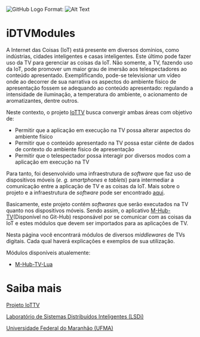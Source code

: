 ![GitHub Logo](/images/logo.png)
Format: ![Alt Text](url)

# iDTVModules

A Internet das Coisas (IoT) está presente em diversos domínios, como indústrias, cidades inteligentes e casas inteligentes. Este último pode fazer uso da TV para gerenciar as coisas da IoT. Não somente, a TV, fazendo uso da IoT, pode promover um maior grau de imersão aos telespectadores ao conteúdo apresentado. Exemplificando, pode-se televisionar um vídeo onde ao decorrer de sua narrativa os aspectos do ambiente físico de apresentação fossem se adequando ao conteúdo apresentado: regulando a intensidade de iluminação, a temperatura do ambiente, o acionamento de aromatizantes, dentre outros.

Neste contexto, o projeto [IoTTV](www.lsdi.ufma.br/~iottv) busca convergir ambas áreas com objetivo de:
* Permitir que a aplicação em execução na TV possa alterar aspectos do ambiente físico 
* Permitir que o conteúdo apresentado na TV possa estar ciênte de dados de contexto do ambiente físico de apresentação
* Permitir que o telespectador possa interagir por diversos modos com a aplicação em execução na TV

Para tanto, foi desenvolvido uma infraestrutura de *software* que faz uso de dispositivos móveis (*e. g. smartphones* e *tablets*) para intermediar a comunicação entre a aplicação de TV e as coisas da IoT.  Mais sobre o projeto e a infraestrutura de *software* pode ser encontrado [aqui](www.lsdi.ufma.br/~iottv).

Basicamente, este projeto contém *softwares* que serão executados na TV quanto nos dispositivos móveis. Sendo assim, o aplicativo [M-Hub-TV](https://github.com/makleystonlsdi/MHubTV)(Disponível no Git-Hub) responsável por se comunicar com as coisas da IoT e estes módulos que devem ser importados para as aplicações de TV.

Nesta página você encontrará módulos de diversos *middlewares* de TVs digitais. Cada qual haverá explicações e exemplos de sua utilização.

Módulos disponíveis atualemente:
* [M-Hub-TV-Lua](https://github.com/makleystonlsdi/iDTVModules/tree/master/LuaModule)

# Saiba mais
[Projeto IoTTV](www.lsdi.ufma.br/~iottv)

[Laboratório de Sistemas Distribuídos Inteligentes (LSDi)](www.lsdi.ufma.br)

[Universidade Federal do Maranhão (UFMA)](www.ufma.br)
